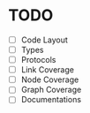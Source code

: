 TODO
=====

- [ ] Code Layout
- [ ] Types
- [ ] Protocols 
- [ ] Link Coverage
- [ ] Node Coverage
- [ ] Graph Coverage
- [ ] Documentations